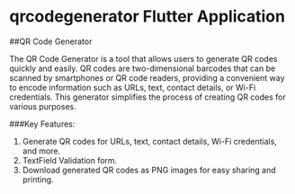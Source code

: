 # qrcodegenerator Flutter Application

##QR Code Generator

The QR Code Generator is a tool that allows users to generate QR codes quickly and easily. QR codes are two-dimensional barcodes that can be scanned by smartphones or QR code readers, providing a convenient way to encode information such as URLs, text, contact details, or Wi-Fi credentials. This generator simplifies the process of creating QR codes for various purposes.

###Key Features:
1. Generate QR codes for URLs, text, contact details, Wi-Fi credentials, and more.
2. TextField Validation form.
3. Download generated QR codes as PNG images for easy sharing and printing.
